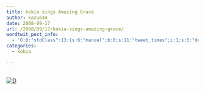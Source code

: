 ```yaml
---
title: kokia sings Amazing Grace
author: kazu634
date: 2008-09-17
url: /2008/09/17/kokia-sings-amazing-grace/
wordtwit_post_info:
  - 'O:8:"stdClass":13:{s:6:"manual";b:0;s:11:"tweet_times";i:1;s:5:"delay";i:0;s:7:"enabled";i:1;s:10:"separation";s:2:"60";s:7:"version";s:3:"3.7";s:14:"tweet_template";b:0;s:6:"status";i:2;s:6:"result";a:0:{}s:13:"tweet_counter";i:2;s:13:"tweet_log_ids";a:1:{i:0;i:4277;}s:9:"hash_tags";a:0:{}s:8:"accounts";a:1:{i:0;s:7:"kazu634";}}'
categories:
  - kokia

---
```

<div class="section">
<p>
<br /> <a href="http://d.hatena.ne.jp/video/youtube/tVci_cmJdeM" onclick="__gaTracker('send', 'event', 'outbound-article', 'http://d.hatena.ne.jp/video/youtube/tVci_cmJdeM', '');" alt="この動画を含む日記"><img src="http://d.hatena.ne.jp/images/d_entry.gif" alt="D" border="0" style="vertical-align: bottom;" title="この動画を含む日記" /></a>
</p>
</div>